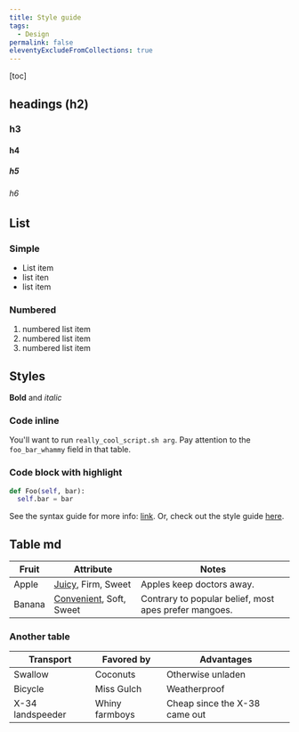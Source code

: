 ```yaml
---
title: Style guide
tags:
  - Design
permalink: false
eleventyExcludeFromCollections: true
---
```


[toc]

## headings (h2)

### h3

#### h4

##### h5

###### h6

## List

### Simple

* List item
* list iten
* list item

### Numbered

1. numbered list item
2. numbered list item
3. numbered list item

## Styles

**Bold** and *italic*

### Code inline

You'll want to run `really_cool_script.sh arg`.
Pay attention to the `foo_bar_whammy` field in that table.

### Code block with highlight

```python
def Foo(self, bar):
  self.bar = bar
```

See the syntax guide for more info: [link](syntax_guide.md).
Or, check out the style guide [here](style_guide.md).

## Table md

| Fruit  | Attribute                                                                                                             | Notes                                                 |
| ------ | --------------------------------------------------------------------------------------------------------------------- | ----------------------------------------------------- |
| Apple  | [Juicy](https://example.com/SomeReallyReallyReallyReallyReallyReallyReallyReallyLongQuery), Firm, Sweet               | Apples keep doctors away.                             |
| Banana | [Convenient](https://example.com/SomeDifferentReallyReallyReallyReallyReallyReallyReallyReallyLongQuery), Soft, Sweet | Contrary to popular belief, most apes prefer mangoes. |

### Another table

| Transport        | Favored by     | Advantages                    |
| ---------------- | -------------- | ----------------------------- |
| Swallow          | Coconuts       | Otherwise unladen             |
| Bicycle          | Miss Gulch     | Weatherproof                  |
| X-34 landspeeder | Whiny farmboys | Cheap since the X-38 came out |